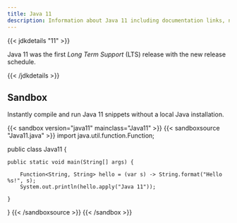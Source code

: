 ```yaml
---
title: Java 11
description: Information about Java 11 including documentation links, new APIs, added features and download options.
---
```


{{< jdkdetails "11" >}}

Java 11 was the first *Long Term Support* (LTS) release with the new release schedule.

{{< /jdkdetails >}}


## Sandbox

Instantly compile and run Java 11 snippets without a local Java installation.

{{< sandbox version="java11" mainclass="Java11" >}}
{{< sandboxsource "Java11.java" >}}
import java.util.function.Function;

public class Java11 {

    public static void main(String[] args) {

        Function<String, String> hello = (var s) -> String.format("Hello %s!", s);
        System.out.println(hello.apply("Java 11"));

    }

}
{{< /sandboxsource >}}
{{< /sandbox >}}


